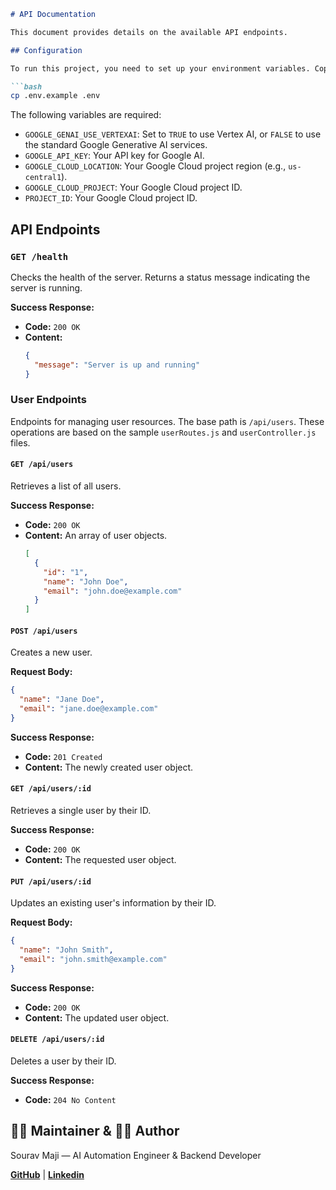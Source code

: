 ```markdown
# API Documentation

This document provides details on the available API endpoints.

## Configuration

To run this project, you need to set up your environment variables. Copy the `.env.example` file to a new file named `.env` and fill in the required values.

```bash
cp .env.example .env
```

The following variables are required:

-   `GOOGLE_GENAI_USE_VERTEXAI`: Set to `TRUE` to use Vertex AI, or `FALSE` to use the standard Google Generative AI services.
-   `GOOGLE_API_KEY`: Your API key for Google AI.
-   `GOOGLE_CLOUD_LOCATION`: Your Google Cloud project region (e.g., `us-central1`).
-   `GOOGLE_CLOUD_PROJECT`: Your Google Cloud project ID.
-   `PROJECT_ID`: Your Google Cloud project ID.

## API Endpoints

### `GET /health`

Checks the health of the server. Returns a status message indicating the server is running.

**Success Response:**

- **Code:** `200 OK`
- **Content:**
  ```json
  {
    "message": "Server is up and running"
  }
  ```

### User Endpoints

Endpoints for managing user resources. The base path is `/api/users`. These operations are based on the sample `userRoutes.js` and `userController.js` files.

#### `GET /api/users`

Retrieves a list of all users.

**Success Response:**

- **Code:** `200 OK`
- **Content:** An array of user objects.
  ```json
  [
    {
      "id": "1",
      "name": "John Doe",
      "email": "john.doe@example.com"
    }
  ]
  ```

#### `POST /api/users`

Creates a new user.

**Request Body:**

```json
{
  "name": "Jane Doe",
  "email": "jane.doe@example.com"
}
```

**Success Response:**

- **Code:** `201 Created`
- **Content:** The newly created user object.

#### `GET /api/users/:id`

Retrieves a single user by their ID.

**Success Response:**

- **Code:** `200 OK`
- **Content:** The requested user object.

#### `PUT /api/users/:id`

Updates an existing user's information by their ID.

**Request Body:**

```json
{
  "name": "John Smith",
  "email": "john.smith@example.com"
}
```

**Success Response:**

- **Code:** `200 OK`
- **Content:** The updated user object.

#### `DELETE /api/users/:id`

Deletes a user by their ID.

**Success Response:**

- **Code:** `204 No Content`

## 🙋‍♂️ Maintainer & 👨‍💻 Author
Sourav Maji — AI Automation Engineer & Backend Developer

[**GitHub**](https://github.com/sourav-maji) | [**Linkedin**](https://www.linkedin.com/in/souravmajiwb/)
```
